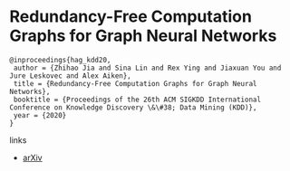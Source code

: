 # Redundancy-Free Computation Graphs for Graph Neural Networks

```
@inproceedings{hag_kdd20,
 author = {Zhihao Jia and Sina Lin and Rex Ying and Jiaxuan You and Jure Leskovec and Alex Aiken},
 title = {Redundancy-Free Computation Graphs for Graph Neural Networks},
 booktitle = {Proceedings of the 26th ACM SIGKDD International Conference on Knowledge Discovery \&\#38; Data Mining (KDD)},
 year = {2020}
}
```

links
- [arXiv](https://arxiv.org/abs/1906.03707)
